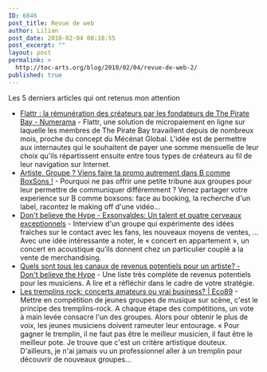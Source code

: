 ```yaml
---
ID: 6846
post_title: Revue de web
author: Lilian
post_date: 2010-02-04 08:18:55
post_excerpt: ""
layout: post
permalink: >
  http://toc-arts.org/blog/2010/02/04/revue-de-web-2/
published: true
---
```

Les 5 derniers articles qui ont retenus mon attention 
*   [Flattr : la rémunération des créateurs par les fondateurs de The Pirate Bay - Numerama][1] - Flattr, une solution de micropaiement en ligne sur laquelle les membres de The Pirate Bay travaillent depuis de nombreux mois, proche du concept du Mécénat Global. L'idée est de permettre aux internautes qui le souhaitent de payer une somme mensuelle de leur choix qu'ils répartissent ensuite entre tous types de créateurs au fil de leur navigation sur Internet.
*   [Artiste, Groupe ? Viens faire ta promo autrement dans B comme BoxSons !][2] - Pourquoi ne pas offrir une petite tribune aux groupes pour leur permettre de communiquer différemment ? Venez partager votre experience sur B comme boxsons: face au booking, la recherche d'un label, racontez le making off d'une vidéo...
*   [Don't believe the Hype - Exsonvaldes: Un talent et quatre cerveaux exceptionnels][3] - Interview d'un groupe qui expérimente des idées fraiches sur le contact avec les fans, les nouveaux moyens de ventes, ... Avec une idée intéressante a noter, le « concert en appartement », un concert en acoustique qu’ils donnent chez un particulier couplé a la vente de merchandising.
*   [Quels sont tous les canaux de revenus potentiels pour un artiste? - Don't believe the Hype][4] - Une liste très complète de revenus potentiels pour les musiciens. A lire et a réfléchir dans le cadre de votre stratégie.
*   [Les tremplins rock: concerts amateurs ou vrai business? | Eco89][5] - Mettre en compétition de jeunes groupes de musique sur scène, c'est le principe des tremplins-rock. A chaque étape des compétitions, un vote à main levée consacre l'un des groupes. Alors pour obtenir le plus de voix, les jeunes musiciens doivent rameuter leur entourage. « Pour gagner le tremplin, il ne faut pas être le meilleur musicien, il faut être le meilleur pote. Je trouve que c'est un critère artistique douteux. D'ailleurs, je n'ai jamais vu un professionnel aller à un tremplin pour découvrir de nouveaux groupes…

 [1]: http://www.numerama.com/magazine/15070-flattr-la-remuneration-des-createurs-par-les-fondateurs-de-the-pirate-bay.html
 [2]: http://www.bcommeboxsons.com/artiste-groupe-viens-faire-ta-promo-autrement-dans-b-comme-boxsons
 [3]: http://digitalmusic.tumblr.com/post/344198833/exsonvaldes-un-talent-et-quatre-cerveaux-exceptionnels
 [4]: http://digitalmusic.tumblr.com/post/330391306/quels-sont-tous-les-canaux-de-revenus-potentiels-pour
 [5]: http://eco.rue89.com/2009/02/28/les-tremplins-rock-concerts-amateurs-ou-vrai-business